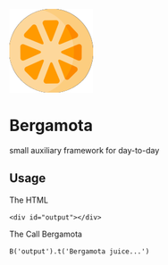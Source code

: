 ![alt text](https://github.com/darlandieterich/bergamota/blob/master/bergamota.png)

# Bergamota
small auxiliary framework for day-to-day


## Usage

The HTML
```
<div id="output"></div>
```

The Call Bergamota
```
B('output').t('Bergamota juice...')
```
